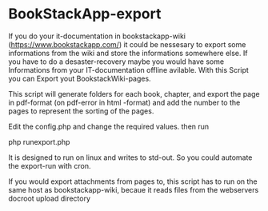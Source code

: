 # BookStackApp-export

If you do your it-documentation in bookstackapp-wiki (https://www.bookstackapp.com/) it could be nessesary to export some informations from the wiki and store the informations somewhere else. If you have to do a desaster-recovery maybe you would have some Informations from your IT-documentation offline avilable. With this Script you can Export yout BookstackWiki-pages.


This script will generate folders for each book, chapter, and export the page in pdf-format (on pdf-error in html -format) and add the number to the pages to represent the sorting of the pages.

Edit the config.php and change the required values.
then run

php runexport.php

It is designed to run on linux and writes to std-out.
So you could automate the export-run with cron.


If you would export attachments from pages to, this script has to run on the same host as bookstackapp-wiki, becaue it reads files from the webservers docroot upload directory
